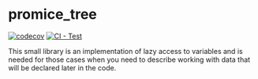 # promice_tree
[![codecov](https://codecov.io/gh/Zkh-dot/parallel-db/graph/badge.svg?token=FXXCH3MW90)](https://codecov.io/gh/Zkh-dot/parallel-db)
[![CI - Test](https://github.com/Zkh-dot/parallel-db/actions/workflows/python-package.yml/badge.svg)](https://github.com/Zkh-dot/parallel-db/actions/workflows/python-package.yml)

This small library is an implementation of lazy access to variables and is needed for those cases when you need to describe working with data that will be declared later in the code.